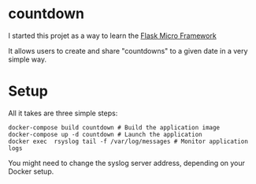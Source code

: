 # countdown

I started this projet as a way to learn the [Flask Micro Framework](http://flask.pocoo.org/)

It allows users to create and share "countdowns" to a given date in a very simple way.

# Setup

All it takes are three simple steps:

    docker-compose build countdown # Build the application image
    docker-compose up -d countdown # Launch the application
    docker exec  rsyslog tail -f /var/log/messages # Monitor application logs
  
You might need to change the syslog server address, depending on your Docker setup. 
  

